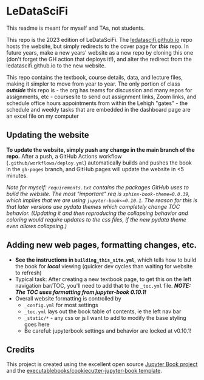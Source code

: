 # LeDataSciFi

This readme is meant for myself and TAs, not students. 

This repo is the 2023 edition of LeDataSciFi. The [ledatascifi.github.io](https://ledatascifi.github.io) repo hosts the website, but simply redirects to the cover page for _**this**_ repo. In future years, make a new years' website as a new repo by cloning this one (don't forget the GH action that deploys it!), and alter the redirect from the ledatascifi.github.io to the new website. 

This repo contains the textbook, course details, data, and lecture files, making it simpler to move from year to year. The only portion of class _**outside**_ this repo is
    - the org has teams for discussion and many repos for assignments, etc
    - coursesite to send out assignment links, Zoom links, and schedule office hours appointments from within the Lehigh "gates"
    - the schedule and weekly tasks that are embedded in the dashboard page are an excel file on my computer

## Updating the website 

**To update the website, simply push any change in the main branch of the repo.** After a push, a GitHub Actions workflow (`.github/workflows/deploy.yml`) automatically builds and pushes the book in the `gh-pages` branch, and GitHub pages will update the website in <5 minutes. 

_Note for myself: `requirements.txt` contains the packages GitHub uses to build the website. The most "important" req is `sphinx-book-theme=0.0.39`, which implies that we are using `jupyter-book<=0.10.1`. The reason for this is that later versions use pydata themes which completely change TOC behavior. (Updating it and then reproducing the collapsing behavior and coloring would require updates to the css files, if the new pydata theme even allows collapsing.)_

## Adding new web pages, formatting changes, etc.

- **See the instructions in `building_this_site.yml`**, which tells how to build the book for _**local**_ viewing (quicker dev cycles than waiting for website to refresh)
- Typical task: After creating a new textbook page, to get this on the left navigation bar/TOC, you'll need to add that to the `_toc.yml` file. _**NOTE: The TOC uses formatting from jupyter-book 0.10.1!**_ 
- Overall website formatting is controlled by
    - `_config.yml` for most settings
    - `_toc.yml` lays out the book table of contents, ie the left nav bar
    - `_static/*` - any css or js I want to add to modify the base styling goes here
	- Be careful: jupyterbook settings and behavior are locked at v0.10.1!

## Credits

This project is created using the excellent open source [Jupyter Book project](https://jupyterbook.org/) and the [executablebooks/cookiecutter-jupyter-book template](https://github.com/executablebooks/cookiecutter-jupyter-book).


  
